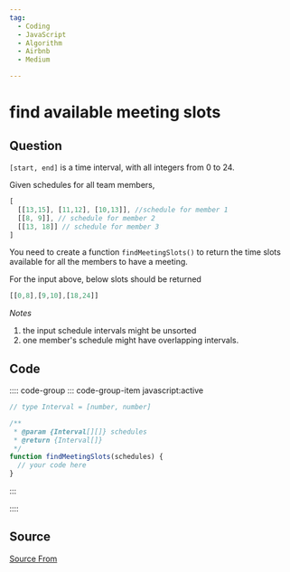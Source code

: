 ```yaml
---
tag:
  - Coding
  - JavaScript
  - Algorithm
  - Airbnb
  - Medium

---
```

  
# find available meeting slots

## Question
`[start, end]` is a time interval, with all integers from 0 to 24.

Given schedules for all team members,

```js
[
  [[13,15], [11,12], [10,13]], //schedule for member 1
  [[8, 9]], // schedule for member 2
  [[13, 18]] // schedule for member 3
]
```

You need to create a function `findMeetingSlots()` to return the time slots available for all the members to have a meeting.

For the input above, below slots should be returned

```js
[[0,8],[9,10],[18,24]]
```

_Notes_

1.  the input schedule intervals might be unsorted
2.  one member's schedule might have overlapping intervals.

## Code
:::: code-group
::: code-group-item javascript:active
```javascript
// type Interval = [number, number]

/**
 * @param {Interval[][]} schedules
 * @return {Interval[]}
 */
function findMeetingSlots(schedules) {
  // your code here
}
```
:::
    
::::



##  Source
[Source From](https://bigfrontend.dev/problem/find-available-meeting-slots)

  